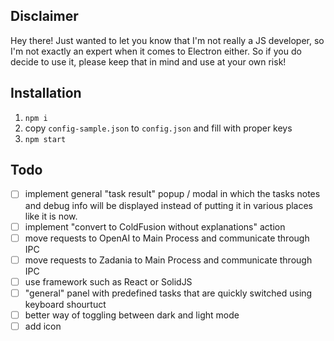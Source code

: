 ## Disclaimer

Hey there! Just wanted to let you know that I'm not really a JS developer, so I'm not exactly an expert when it comes to Electron either. So if you do decide to use it, please keep that in mind and use at your own risk! 

## Installation
1. `npm i`
2. copy `config-sample.json` to `config.json` and fill with proper keys
3. `npm start`

## Todo
- [ ] implement general "task result" popup / modal in which the tasks notes and debug info will be displayed instead of putting it in various places like it is now.
- [ ] implement "convert to ColdFusion without explanations" action
- [ ] move requests to OpenAI to Main Process and communicate through IPC
- [ ] move requests to Zadania to Main Process and communicate through IPC
- [ ] use framework such as React or SolidJS
- [ ] "general" panel with predefined tasks that are quickly switched using keyboard shourtuct
- [ ] better way of toggling between dark and light mode
- [ ] add icon 